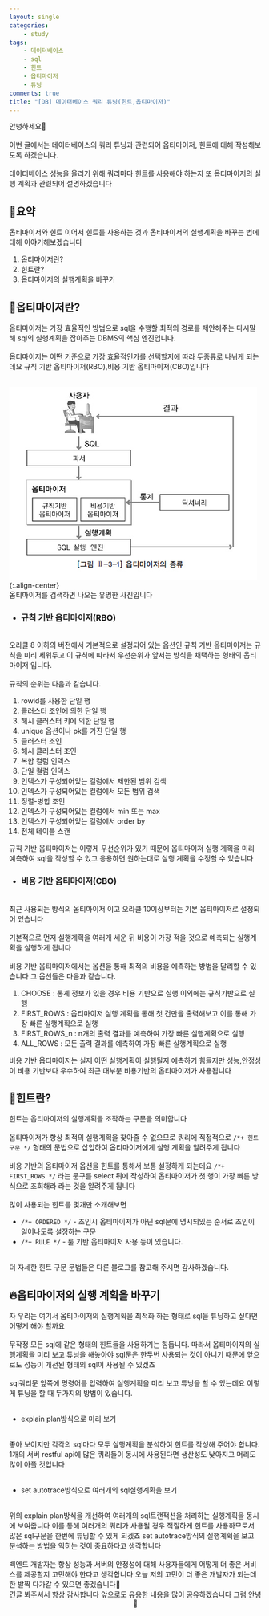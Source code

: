 ```yaml
---
layout: single
categories:
    - study
tags:
    - 데이터베이스
    - sql
    - 힌트
    - 옵티마이저
    - 튜닝
comments: true
title: "[DB] 데이터베이스 쿼리 튜닝(힌트,옵티마이저)"
---
```


안녕하세요👋<br>
<br>
이번 글에서는 데이터베이스의 쿼리 튜닝과 관련되어 옵티마이저, 힌트에 대해 작성해보도록 하겠습니다.<br>
<br>
데이터베이스 성능을 올리기 위해 쿼리마다 힌트를 사용해야 하는지 또 옵티마이저의 실행 계획과 관련되어 설명하겠습니다

## 🙏요약
옵티마이저와 힌트 이어서 힌트를 사용하는 것과 옵티마이저의 실행계획을 바꾸는 법에 대해 이야기해보겠습니다<br>

1. 옵티마이저란?
2. 힌트란?
3. 옵티마이저의 실행계획을 바꾸기

## 📝옵티마이저란?

옵티마이저는 가장 효율적인 방법으로 sql을 수행할 최적의 경로를 제안해주는 다시말해 sql의 실행계획을 잡아주는 DBMS의 핵심 엔진입니다.<br>
<br>
옵티마이저는 어떤 기준으로 가장 효율적인가를 선택할지에 따라 두종류로 나뉘게 되는데요 규칙 기반 옵티마이저(RBO),비용 기반 옵티마이저(CBO)입니다<br>
<br>

![image](/assets/images/1207_55/optimizer.jpeg){:.align-center}<br>
옵티마이저를 검색하면 나오는 유명한 사진입니다<br>


- ### 규칙 기반 옵티마이저(RBO)
<br>
오라클 8 이하의 버전에서 기본적으로 설정되어 있는 옵션인 규칙 기반 옵티마이저는 규칙을 미리 세워두고 이 규칙에 따라서 우선순위가 앞서는 방식을 채택하는 형태의 옵티마이저 입니다.<br>
<br>
규칙의 순위는 다음과 같습니다.<br>

1. rowid를 사용한 단일 행
2. 클러스터 조인에 의한 단일 행
3. 해시 클러스터 키에 의한 단일 행
4. unique 옵션이나 pk를 가진 단일 행
5. 클러스터 조인
6. 해시 클러스터 조인
7. 복합 컬럼 인덱스
8. 단일 컬럼 인덱스
9. 인덱스가 구성되어있는 컬럼에서 제한된 범위 검색
10. 인덱스가 구성되어있는 컬럼에서 모든 범위 검색
11. 정렬-병합 조인
12. 인덱스가 구성되어있는 컬럼에서 min 또는 max
13. 인덱스가 구성되어있는 컬럼에서 order by
14. 전체 테이블 스캔

규칙 기반 옵티마이저는 이렇게 우선순위가 있기 때문에 옵티마이저 실행 계획을 미리 예측하여 sql을 작성할 수 있고 응용하면 원하는대로 실행 계획을 수정할 수 있습니다<br>

- ### 비용 기반 옵티마이저(CBO)
<br>
최근 사용되는 방식의 옵티마이저 이고 오라클 10이상부터는 기본 옵티마이저로 설정되어 있습니다<br>
<br>
기본적으로 먼저 실행계획을 여러개 세운 뒤 비용이 가장 적을 것으로 예측되는 실행계획을 실행하게 됩니다<br>
<br>
비용 기반 옵티마이저에서는 옵션을 통해 최적의 비용을 예측하는 방법을 달리할 수 있습니다 그 옵션들은 다음과 같습니다.<br>

1. CHOOSE : 통계 정보가 있을 경우 비용 기반으로 실행 이외에는 규칙기반으로 실행
2. FIRST_ROWS : 옵티마이저 실행 계획을 통해 첫 건만을 출력해보고 이를 통해 가장 빠른 실행계획으로 실행
3. FIRST_ROWS_n : n개의 출력 결과를 예측하여 가장 빠른 실행계획으로 실행
4. ALL_ROWS : 모든 출력 결과를 예측하여 가장 빠른 실행계획으로 실행

비용 기반 옵티마이저는 실제 어떤 실행계획이 실행될지 예측하기 힘들지만 성능,안정성이 비용 기반보다 우수하여 최근 대부분 비용기반의 옵티마이저가 사용됩니다<br>

## 📔힌트란?
힌트는 옵티마이저의 실행계획을 조작하는 구문을 의미합니다<br>
<br>
옵티마이저가 항상 최적의 실행계획을 찾아줄 수 없으므로 쿼리에 직접적으로 `/*+ 힌트구문 */` 형태의 문법으로 삽입하여 옵티마이저에게 실행 계획을 알려주게 됩니다<br>
<br>
비용 기반의 옵티마이저 옵션을 힌트를 통해서 보통 설정하게 되는데요 `/*+ FIRST_ROWS */` 라는 문구를 select 뒤에 작성하여 옵티마이저가 첫 행이 가장 빠른 방식으로 조회해라 라는 것을 알려주게 됩니다<br>
<br>
많이 사용되는 힌트를 몇개만 소개해보면<br>

- `/*+ ORDERED */` - 조인시 옵티마이저가 아닌 sql문에 명시되있는 순서로 조인이 일어나도록 설정하는 구문
- `/*+ RULE */`  - 룰 기반 옵티마이저 사용
등이 있습니다.<br>
<br>
더 자세한 힌트 구문 문법들은 다른 블로그를 참고해 주시면 감사하겠습니다.<br>

## 🔥옵티마이저의 실행 계획을 바꾸기
자 우리는 여기서 옵티마이저의 실행계획을 최적화 하는 형태로 sql을 튜닝하고 싶다면 어떻게 해야 할까요<br>
<br>
무작정 모든 sql에 같은 형태의 힌트들을 사용하기는 힘듭니다. 따라서 옵티마이저의 실행계획을 미리 보고 튜닝을 해놓아야 sql문은 한두번 사용되는 것이 아니기 때문에 앞으로도 성능이 개선된 형태의 sql이 사용될 수 있겠죠<br>
<br>
sql쿼리문 앞쪽에 명령어를 입력하여 실행계획을 미리 보고 튜닝을 할 수 있는데요 이렇게 튜닝을 할 때 두가지의 방법이 있습니다.<br>
<br>

- explain plan방식으로 미리 보기<br>
<br>
좋아 보이지만 각각의 sql마다 모두 실행계획을 분석하여 힌트를 작성해 주어야 합니다. 1개의 서버 restful api에 많은 쿼리들이 동시에 사용된다면 생산성도 낮아지고 머리도 많이 아플 것입니다<br>
<br>

- set autotrace방식으로 여러개의 sql실행계획을 보기<br>
<br>
위의 explain plan방식을 개선하여 여러개의 sql트랜잭션을 처리하는 실행계획을 동시에 보여줍니다 이를 통해 여러개의 쿼리가 사용될 경우 적절하게 힌트를 사용하므로서 많은 sql구문을 한번에 튜닝할 수 있게 되겠죠 set autotrace방식의 실행계획을 보고 분석하는 방법을 익히는 것이 중요하다고 생각합니다<br>
<br>
백엔드 개발자는 항상 성능과 서버의 안정성에 대해 사용자들에게 어떻게 더 좋은 서비스를 제공할지 고민해야 한다고 생각합니다 오늘 저의 고민이 더 좋은 개발자가 되는데 한 발짝 다가갈 수 있으면 좋겠습니다🙂<br>

<center>긴글 봐주셔서 항상 감사합니다 앞으로도 유용한 내용을 많이 공유하겠습니다 그럼 안녕 👋</center>








